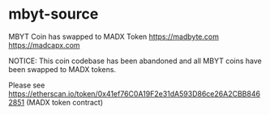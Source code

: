 # mbyt-source
MBYT Coin has swapped to MADX Token
https://madbyte.com 
https://madcapx.com

NOTICE: This coin codebase has been abandoned and all MBYT coins have been swapped to MADX tokens.

Please see https://etherscan.io/token/0x41ef76C0A19F2e31dA593D86ce26A2CBB8462851 (MADX token contract)
